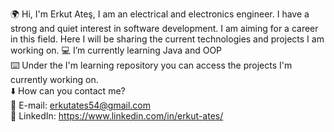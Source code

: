 🌍 Hi, I'm Erkut Ateş, I am an electrical and electronics engineer. I have a strong and quiet interest in software development. I am aiming for a career in this field.  Here I will be sharing the current technologies and projects I am working on.
💻  I’m currently learning Java and OOP  
⌨️  Under the I'm learning repository you can access the projects I'm currently working on.  
⬇️  How can you contact me?  
💫  E-mail: erkutates54@gmail.com    
💫  LinkedIn: https://www.linkedin.com/in/erkut-ates/    

<!---
ErkutAtes/ErkutAtes is a ✨ special ✨ repository because its `README.md` (this file) appears on your GitHub profile.
You can click the Preview link to take a look at your changes.
--->
